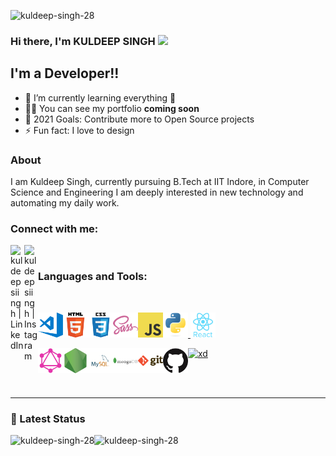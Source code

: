 <p align="left"> <img src="https://komarev.com/ghpvc/?username=kuldeep-singh-28&label=Profile%20views&color=0e75b6&style=flat" alt="kuldeep-singh-28" /> </p>

### Hi there, I'm KULDEEP SINGH <img src="https://raw.githubusercontent.com/MartinHeinz/MartinHeinz/master/wave.gif" width="30px">

## I'm a Developer!!

- 🌱 I’m currently learning everything 🤣
- 👨‍💻 You can see my portfolio <strong>coming soon</strong>
- 🥅 2021 Goals: Contribute more to Open Source projects
- ⚡ Fun fact: I love to design

### About

I am Kuldeep Singh, currently pursuing B.Tech at IIT Indore, in Computer Science and Engineering
I am deeply interested in new technology and automating my daily work.
<br />

### Connect with me:

[<img align="left" alt="kuldeepsiingh | LinkedIn" width="22px" src="https://cdn.jsdelivr.net/npm/simple-icons@v3/icons/linkedin.svg" />][linkedin]
[<img align="left" alt="kuldeepsiingh | Instagram" width="22px" src="https://cdn.jsdelivr.net/npm/simple-icons@v3/icons/instagram.svg" />][instagram]
<br />

### Languages and Tools:
<br />
<p>
<img align="left" alt="Visual Studio Code" width="40px" src="https://raw.githubusercontent.com/github/explore/80688e429a7d4ef2fca1e82350fe8e3517d3494d/topics/visual-studio-code/visual-studio-code.png" />
<img align="left" alt="HTML5" width="40px" src="https://raw.githubusercontent.com/github/explore/80688e429a7d4ef2fca1e82350fe8e3517d3494d/topics/html/html.png" />
<img align="left" alt="CSS3" width="40px" src="https://raw.githubusercontent.com/github/explore/80688e429a7d4ef2fca1e82350fe8e3517d3494d/topics/css/css.png" />
<img align="left" alt="Sass" width="40px" src="https://raw.githubusercontent.com/github/explore/80688e429a7d4ef2fca1e82350fe8e3517d3494d/topics/sass/sass.png" />
<img align="left" alt="JavaScript" width="40px" src="https://raw.githubusercontent.com/github/explore/80688e429a7d4ef2fca1e82350fe8e3517d3494d/topics/javascript/javascript.png" />
<a href="https://www.python.org" target="_blank"> <img src="https://raw.githubusercontent.com/devicons/devicon/master/icons/python/python-original.svg" alt="python" width="40" height="40"/> </a>
<a href="https://reactjs.org/" target="_blank"> <img src="https://raw.githubusercontent.com/devicons/devicon/master/icons/react/react-original-wordmark.svg" alt="react" width="40" height="40"/> </a>
</p>
<p>
<img align="left" alt="GraphQL" width="40px" src="https://raw.githubusercontent.com/github/explore/80688e429a7d4ef2fca1e82350fe8e3517d3494d/topics/graphql/graphql.png" />
<img align="left" alt="Node.js" width="40px" src="https://raw.githubusercontent.com/github/explore/80688e429a7d4ef2fca1e82350fe8e3517d3494d/topics/nodejs/nodejs.png" />
<img align="left" alt="MySQL" width="40px" src="https://raw.githubusercontent.com/github/explore/80688e429a7d4ef2fca1e82350fe8e3517d3494d/topics/mysql/mysql.png" />
<img align="left" alt="MongoDB" width="40px" src="https://raw.githubusercontent.com/github/explore/80688e429a7d4ef2fca1e82350fe8e3517d3494d/topics/mongodb/mongodb.png" />
<img align="left" alt="Git" width="40px" src="https://raw.githubusercontent.com/github/explore/80688e429a7d4ef2fca1e82350fe8e3517d3494d/topics/git/git.png" />
<img align="left" alt="GitHub" width="40px" src="https://raw.githubusercontent.com/github/explore/78df643247d429f6cc873026c0622819ad797942/topics/github/github.png" />
<a href="https://www.adobe.com/products/xd.html" target="_blank"> <img src="https://cdn.worldvectorlogo.com/logos/adobe-xd.svg" alt="xd" width="40" height="40"/> </a> 
</p>
<br />
<br />

---

### 📕 Latest Status

<p ><img align="left" src="https://github-readme-stats.vercel.app/api/top-langs?username=kuldeep-singh-28&show_icons=true&locale=en&layout=compact" alt="kuldeep-singh-28" /> </p>

<p>  &nbsp;<img align="left" src="https://github-readme-stats.vercel.app/api?username=kuldeep-singh-28&show_icons=true&locale=en" alt="kuldeep-singh-28" /></p>


[instagram]: https://www.instagram.com/kuldeepsingh_28/
[linkedin]: https://www.linkedin.com/in/kuldeepsiingh/

